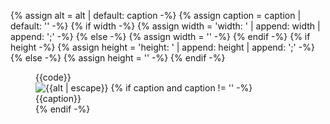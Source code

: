 {% assign alt = alt | default: caption -%}
{% assign caption = caption | default: '' -%}
{% if width -%}
{% assign width = 'width: ' | append: width | append: ';' -%}
{% else -%}
{% assign width = '' -%}
{% endif -%}
{% if height -%}
{% assign height = 'height: ' | append: height | append: ';' -%}
{% else -%}
{% assign height = '' -%}
{% endif -%}


<figure class="code-and-image {{class}}">
  <div class="{{code-class}}">
    {{code}}
  </div>
  <div>
    <img src="/assets/images/docs/{{image}}" class="{{img-class}}" alt="{{alt | escape}}" style="{{img-style}} {{width}} {{height}}">
     {% if caption and caption != '' -%}
     <figcaption class="figure-caption {{figcaption-class}}">
       {{caption}}
     </figcaption>
    {% endif -%}
  </div>
</figure>
